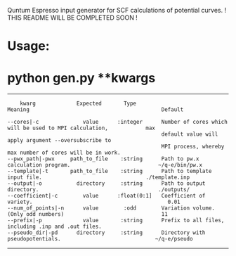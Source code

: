 Quntum Espresso input generator for SCF calculations of potential curves. 
! THIS README WILL BE COMPLETED SOON !
# Usage: 
#    python gen.py **kwargs
-----------------------------------------------------------------------------------------------------------------------------------
        kwarg             Expected       Type                       Meaning                                          Default

    --cores|-c              value      :integer      Number of cores which will be used to MPI calculation,            max  
                                                     default value will apply argument --oversubscribe to 
                                                     MPI process, whereby max number of cores will be in work.                  
    --pwx_path|-pwx     path_to_file    :string      Path to pw.x calculation program.                            ~/q-e/bin/pw.x
    --template|-t       path_to_file    :string      Path to template input file.                                 ./template.inp  
    --output|-o           directory     :string      Path to output directory.                                      ./outputs/   
    --coefficient|-c        value      :float(0:1]   Coefficient of variety.                                           0.01 
    --num_of_points|-n      value        :odd        Variation volume. (Only odd numbers)                               11
    --prefix|-p             value       :string      Prefix to all files, including .inp and .out files.               
    --pseudo_dir|-pd      directory     :string      Directory with pseudopotentials.                              ~/q-e/pseudo
-----------------------------------------------------------------------------------------------------------------------------------

